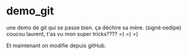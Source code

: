 # demo_git
une demo de git qui se passe bien. ça déchire sa mère. (signé oedipe)
coucou laurent, t'as vu mon super tricks???? =) =) =)

Et maintenant on modifie depuis gitHub.
